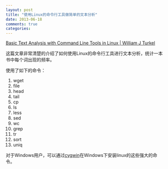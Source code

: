 ```yaml
---
layout: post
title: "使用Linux的命令行工具做简单的文本分析"
date: 2013-06-18
comments: true
categories: 
---
```

<p><a href="http://williamjturkel.net/2013/06/15/basic-text-analysis-with-command-line-tools-in-linux/">Basic Text Analysis with Command Line Tools in Linux | William J Turkel</a></p><p>这篇文章非常清楚的介绍了如何使用Linux的命令行工具进行文本分析，统计一本书中每个词出现的频率。</p><p>使用了如下的命令：</p><ol><li>wget</li><li> file</li><li>head</li><li>tail</li><li>cp</li><li>ls</li><li>less</li><li>sed</li><li>wc</li><li>grep</li><li>tr</li><li>sort</li><li>uniq</li></ol><p>对于Windows用户，可以通过<a href="http://cygwin.com/">cygwin</a>在Windows下安装linux的这些强大的命令。</p><p>&nbsp;</p>